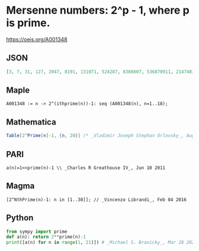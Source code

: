 # Mersenne numbers: 2^p \- 1, where p is prime\.
https://oeis.org/A001348
## JSON
```JSON
[3, 7, 31, 127, 2047, 8191, 131071, 524287, 8388607, 536870911, 2147483647, 137438953471, 2199023255551, 8796093022207, 140737488355327, 9007199254740991, 576460752303423487, 2305843009213693951, 147573952589676412927, 2361183241434822606847]
```
## Maple
```Maple
A001348 := n -> 2^(ithprime(n))-1: seq (A001348(n), n=1..18);
```
## Mathematica
```Mathematica
Table[2^Prime[n]-1, {n, 20}] (* _Vladimir Joseph Stephan Orlovsky_, Aug 26 2008 *)
```
## PARI
```PARI
a(n)=1<<prime(n)-1 \\ _Charles R Greathouse IV_, Jun 10 2011
```
## Magma
```Magma
[2^NthPrime(n)-1: n in [1..30]]; // _Vincenzo Librandi_, Feb 04 2016
```
## Python
```Python
from sympy import prime
def a(n): return 2**prime(n)-1
print([a(n) for n in range(1, 21)]) # _Michael S. Branicky_, Mar 28 2022
```
